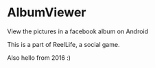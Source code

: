 AlbumViewer
===========

View the pictures in a facebook album on Android

This is a part of ReelLife, a social game.

Also hello from 2016 :)
